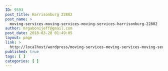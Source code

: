 ```yaml
---
ID: 9593
post_title: Harrisonburg 22802
post_name: >
  moving-services-moving-services-moving-services-harrisonburg-22802
author: mrgabonijeff@gmail.com
post_date: 2018-03-28 01:49:05
layout: page
link: >
  http://localhost/wordpress/moving-services-moving-services-moving-services-harrisonburg-22802/
published: true
tags: [ ]
categories: [ ]
---
```

